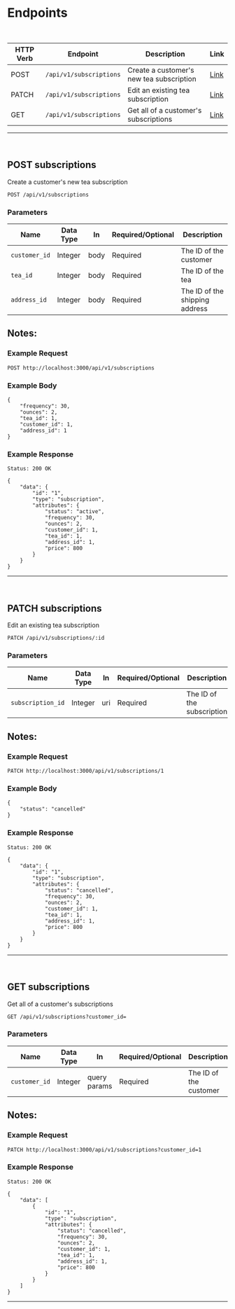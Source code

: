 # Endpoints

<br>

HTTP Verb | Endpoint              | Description                              | Link
----------|-----------------------|------------------------------------------|---------------------------
POST       | `/api/v1/subscriptions` | Create a customer's new tea subscription | [Link](#post-subscriptions)
PATCH       | `/api/v1/subscriptions` | Edit an existing tea subscription | [Link](#patch-subscriptions)
GET       | `/api/v1/subscriptions` | Get all of a customer's subscriptions | [Link](#get-subscriptions) 


---

<br>

## POST subscriptions

Create a customer's new tea subscription

```
POST /api/v1/subscriptions
```

### Parameters

Name            | Data Type | In    | Required/Optional    | Description
----------------|---------|-------|----------------------|------------
`customer_id`   | Integer | body | Required | The ID of the customer
`tea_id`   | Integer | body | Required | The ID of the tea
`address_id`   | Integer | body | Required | The ID of the shipping address

Notes:
-

### Example Request

```
POST http://localhost:3000/api/v1/subscriptions
```

### Example Body
```
{
    "frequency": 30,
    "ounces": 2,
    "tea_id": 1,
    "customer_id": 1,
    "address_id": 1
}
```

### Example Response

```
Status: 200 OK
```

```
{
    "data": {
        "id": "1",
        "type": "subscription",
        "attributes": {
            "status": "active",
            "frequency": 30,
            "ounces": 2,
            "customer_id": 1,
            "tea_id": 1,
            "address_id": 1,
            "price": 800
        }
    }
}

```
---

<br>

## PATCH subscriptions

Edit an existing tea subscription

```
PATCH /api/v1/subscriptions/:id
```

### Parameters

Name            | Data Type | In    | Required/Optional    | Description
----------------|---------|-------|----------------------|------------
`subscription_id`   | Integer | uri | Required | The ID of the subscription

Notes:
-

### Example Request

```
PATCH http://localhost:3000/api/v1/subscriptions/1
```

### Example Body
```
{
    "status": "cancelled"
}
```

### Example Response

```
Status: 200 OK
```

```
{
    "data": {
        "id": "1",
        "type": "subscription",
        "attributes": {
            "status": "cancelled",
            "frequency": 30,
            "ounces": 2,
            "customer_id": 1,
            "tea_id": 1,
            "address_id": 1,
            "price": 800
        }
    }
}

```
---

<br>

## GET subscriptions

Get all of a customer's subscriptions

```
GET /api/v1/subscriptions?customer_id=
```

### Parameters

Name            | Data Type | In    | Required/Optional    | Description
----------------|---------|-------|----------------------|------------
`customer_id`   | Integer | query params | Required | The ID of the customer

Notes:
-

### Example Request

```
PATCH http://localhost:3000/api/v1/subscriptions?customer_id=1
```

### Example Response

```
Status: 200 OK
```

```
{
    "data": [
        {
            "id": "1",
            "type": "subscription",
            "attributes": {
                "status": "cancelled",
                "frequency": 30,
                "ounces": 2,
                "customer_id": 1,
                "tea_id": 1,
                "address_id": 1,
                "price": 800
            }
        }
    ]
}

```
---
